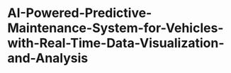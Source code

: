 # AI-Powered-Predictive-Maintenance-System-for-Vehicles-with-Real-Time-Data-Visualization-and-Analysis